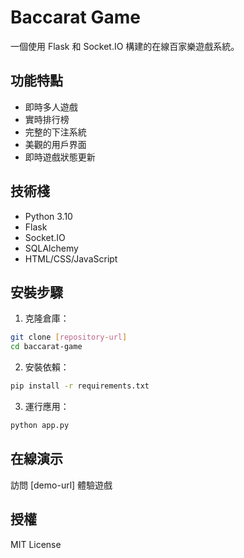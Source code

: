 # Baccarat Game

一個使用 Flask 和 Socket.IO 構建的在線百家樂遊戲系統。

## 功能特點

- 即時多人遊戲
- 實時排行榜
- 完整的下注系統
- 美觀的用戶界面
- 即時遊戲狀態更新

## 技術棧

- Python 3.10
- Flask
- Socket.IO
- SQLAlchemy
- HTML/CSS/JavaScript

## 安裝步驟

1. 克隆倉庫：
```bash
git clone [repository-url]
cd baccarat-game
```

2. 安裝依賴：
```bash
pip install -r requirements.txt
```

3. 運行應用：
```bash
python app.py
```

## 在線演示

訪問 [demo-url] 體驗遊戲

## 授權

MIT License 